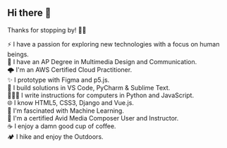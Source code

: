 ## Hi there 👋

Thanks for stopping by! 👨‍🚀

⚡ I have a passion for exploring new technologies with a focus on human beings.\
🖖 I have an AP Degree in Multimedia Design and Communication.\
🌩️ I'm an AWS Certified Cloud Practitioner.\
✨ I prototype with Figma and p5.js.\
🧰 I build solutions in VS Code, PyCharm & Sublime Text.\
👨🏻‍💻 I write instructions for computers in Python and JavaScript.\
🌐 I know HTML5, CSS3, Django and Vue.js.\
🤖 I'm fascinated with Machine Learning.\
🎥 I'm a certified Avid Media Composer User and Instructor.\
☕️ I enjoy a damn good cup of coffee.\
🏕️ I hike and enjoy the Outdoors.

<!--
**smogelmose/smogelmose** is a ✨ _special_ ✨ repository because its `README.md` (this file) appears on your GitHub profile.

Here are some ideas to get you started:

- 🔭 I’m currently working on ...
- 🌱 I’m currently learning ...
- 👯 I’m looking to collaborate on ...
- 🤔 I’m looking for help with ...
- 💬 Ask me about ...
- 📫 How to reach me: ...
- 😄 Pronouns: ...
- ⚡ Fun fact: ...
-->
